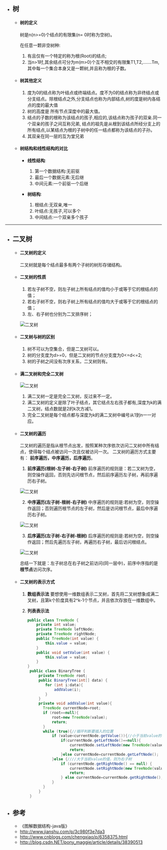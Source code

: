 - ## 树
    - #### 树的定义
      树是n(n>=0)个结点的有限集(n= 0时称为空树)。
    
      在任意一颗非空树种:
    
      1. 有且仅有一个特定的称为根(Root)的结点;
      2. 当n>1时,其余结点可分为m(m>0)个互不相交的有限集T1,T2,.......Tm,其中每一个集合本身又是一颗树,并且称为根的子数。
    
    - #### 树其他定义
      
      1. 度为0的结点称为叶结点或终端结点。度不为0的结点称为非终结点或分支结点。除根结点之外,分支结点也称为内部结点,树的度是树内各结点的度的最大值
      2. 树的高度是 所有节点深度中的最大值。
      3. 结点的子数的根称为该结点的孩子,相应的,该结点称为孩子的双亲.同一个双亲的孩子之间互称兄弟,
      结点的祖先是从根到该结点所经分支上的所有结点,以某结点为根的子树中的任一结点都称为该结点的子孙。
      4. 其双亲在同一层的互为堂兄弟
      
    - #### 树结构和线性结构的对比
      - **线性结构**:
        1. 第一个数据结构:无前驱
        2. 最后一个数据元素:无后继
        3. 中间元素:一个前驱一个后继
        
      - **树结构**:
        1. 根结点:无双亲,唯一
        2. 叶结点:无孩子,可以多个
        3. 中间结点:一个双亲多个孩子
  
---

- ## 二叉树
  - #### 二叉树的定义
    二叉树就是每个结点最多有两个子树的树形存储结构。
    
  - #### 二叉树的性质

     1. 若左子树不空，则左子树上所有结点的值均小于或等于它的根结点的值；
     2. 若右子树不空，则右子树上所有结点的值均大于或等于它的根结点的值；
     3. 左、右子树也分别为二叉排序树；
    
      ![二叉树](../pics/数据结构_03.png)
     
  - #### 二叉树与树的区别
    
     1. 树不可以为空集合，但是二叉树可以。
     2. 树的分支度为d>=0，但是二叉树的节点分支度为0<=d<=2;
     3. 树的子树之间没有次序关系，二叉树则有。
     
  - #### 满二叉树和完全二叉树
  
    ![二叉树](../pics/数据结构_04.jpg)
    
    1. 满二叉树一定是完全二叉树，反过来不一定。
    2. 满二叉树的定义是除了叶子结点，其它结点左右孩子都有,深度为k的满二叉树，结点数就是2的k次方减1。
    3. 完全二叉树是每个结点都与深度为k的满二叉树中编号从1到n一一对应。
  
  - #### 二叉树的遍历

    二叉树的遍历是指从根节点出发，按照某种次序依次访问二叉树中所有结点，使得每个结点被访问一次且仅被访问一次。
    二叉树的遍历方式主要有： **前序遍历，中序遍历，后序遍历**。
  
    1. **前序遍历(根树-左子树-右子树)**
      前序遍历的规则是：若二叉树为空，则空操作返回，否则先访问根节点，然后前序遍历左子树，再前序遍历右子树。
      
      ![二叉树](../pics/数据结构_05.png)
      
    2. **中序遍历(左子树-根树-右子树)**
      中序遍历的规则是:若树为空，则空操作返回；否则遍历根节点的左子树，然后是访问根节点，最后中序遍历右子树。
      
      ![二叉树](../pics/数据结构_06.png)
      
    3. **后序遍历(左子树-右子树-根树)**
      后序遍历的规则是:若树为空，则空操作返回；然后先遍历左子树，再遍历右子树，最后访问根结点。
      
      ![二叉树](../pics/数据结构_07.png)
  
    总结一下就是：左子树总在右子树之前访问(同一层中)，前序中序指的是**根节点**访问次序。
  
  - #### 二叉树的表示方式
    1. **数组表示法**
      要想使用一维数组表示二叉树，首先将二叉树想象成满二叉树，且第k个阶度具有2^k-1个节点，并且依次存放在一维数组中。
      
    2. **列表表示法**
       ```java
       public class TreeNode {
           private int value;
           private TreeNode leftNode;
           private TreeNode rightNode;
           public TreeNode(int value) {
               this.value = value;
           }
           public void setValue(int value) {
               this.value = value;
           }
       }
        public class BinaryTree {
            private TreeNode root;
            public BinaryTree(int[] data) {
               for (int i:data){
                   addValue(i);
               }
            }
            private void addValue(int value){
              TreeNode currentNode=root;
              if (root==null){
                  root=new TreeNode(value);
                  return;
              }
              while (true){//循环判断要插入的位置
                  if (value<currentNode.getValue()){//小于当前value的值，则为左子树
                      if(currentNode.getLeftNode()==null){
                          currentNode.setLeftNode(new TreeNode(value));
                          return;
                      }else currentNode=currentNode.getLeftNode();
                  }else {////大于当前value的值，则为右子树
                      if (currentNode.getRightNode() == null) {
                          currentNode.setRightNode(new TreeNode(value));
                          return;
                      } else currentNode=currentNode.getRightNode();
                  }
              }
            }
        }
       ```
  
  
  
  
  
  
- ## 参考
  - 《图解数据结构-java版》
  - http://www.jianshu.com/p/3c980f3e7da3
  - http://www.cnblogs.com/chengxiao/p/6358375.html
  - http://blog.csdn.NET/pony_maggie/article/details/38390513